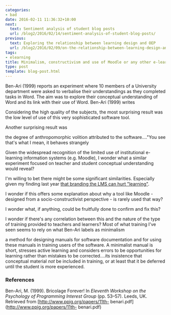 ```yaml
---
categories:
- bad
date: 2016-02-11 11:36:32+10:00
next:
  text: Sentiment analysis of student blog posts
  url: /blog2/2016/02/14/sentiment-analysis-of-student-blog-posts/
previous:
  text: Exploring the relationship between learning design and OEP
  url: /blog2/2016/02/09/on-the-relationship-between-learning-design-and-oep/
tags:
- elearning
title: Minimalism, constructivism and use of Moodle or any other e-learning tool
type: post
template: blog-post.html
---
```

Ben-Ari (1999) reports an experiment where 10 members of a University department were asked to verbalise their understandings as they completed tasks in Word. The aim was to explore their conceptual understanding of Word and its link with their use of Word. Ben-Ari (1999) writes

Considering the high quality of the subjects, the most surprising result was the low level of use of this very sophisticated software tool.

Another surprising result was

the degree of anthropomorphic volition attributed to the software...."You see that's what I mean, it behaves strangely

Given the widespread recognition of the limited use of institutional e-learning information systems (e.g. Moodle), I wonder what a similar experiment focused on teacher and student conceptual understanding would reveal?

I'm willing to bet there might be some significant similarities. Especially given my finding last year [that branding the LMS can hurt "learning"](/blog2/2015/07/07/does-branding-the-lms-hurt-learning/).

I wonder if this offers some explanation about why a tool like Moodle - designed from a socio-constructivist perspective - is rarely used that way?

I wonder what, if anything, could be fruitfully done to confirm and fix this?

I wonder if there's any correlation between this and the nature of the type of training provided to teachers and learners? Most of what training I've seen seems to rely on what Ben-Ari labels as minimalism

a method for designing manuals for software documentation and for using these manuals in training users of the software. A minimalist manual is short, stresses active learning and considers errors to be opportunities for learning rather than mistakes to be corrected....its insistence that conceptual material _not_ be included in training, or at least that it be deferred until the student is more experienced.

### References

Ben-Ari, M. (1999). Bricolage Forever! In _Eleventh Workshop on the Psychology of Programming Interest Group_ (pp. 53–57). Leeds, UK. Retrieved from [http://www.ppig.org/papers/11th- benari.pdf](http://www.ppig.org/papers/11th- benari.pdf)